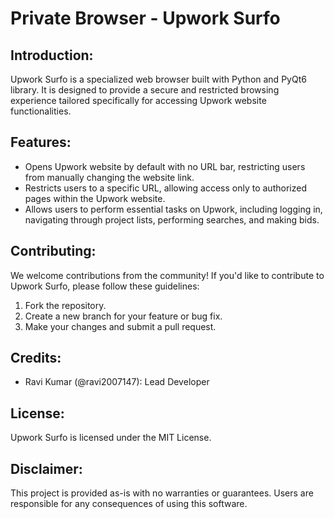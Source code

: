 # Private Browser - Upwork Surfo

## Introduction:

Upwork Surfo is a specialized web browser built with Python and PyQt6 library. It is designed to provide a secure and restricted browsing experience tailored specifically for accessing Upwork website functionalities.

## Features:

- Opens Upwork website by default with no URL bar, restricting users from manually changing the website link.
- Restricts users to a specific URL, allowing access only to authorized pages within the Upwork website.
- Allows users to perform essential tasks on Upwork, including logging in, navigating through project lists, performing searches, and making bids.

## Contributing:

We welcome contributions from the community! If you'd like to contribute to Upwork Surfo, please follow these guidelines:

1. Fork the repository.
2. Create a new branch for your feature or bug fix.
3. Make your changes and submit a pull request.

## Credits:

- Ravi Kumar (@ravi2007147): Lead Developer

## License:

Upwork Surfo is licensed under the MIT License.

## Disclaimer:

This project is provided as-is with no warranties or guarantees. Users are responsible for any consequences of using this software.

